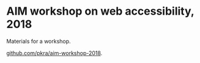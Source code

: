 # AIM workshop on web accessibility, 2018

Materials for a workshop.

[github.com/pkra/aim-workshop-2018](https://github.com/pkra/aim-workshop-2018).

